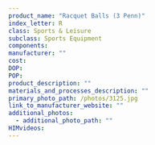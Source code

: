 ```yaml
---
product_name: "Racquet Balls (3 Penn)"
index_letter: R
class: Sports & Leisure
subclass: Sports Equipment
components:
manufacturer: ""
cost: 
DOP: 
POP: 
product_description: ""
materials_and_processes_description: ""
primary_photo_path: /photos/3125.jpg
link_to_manufacturer_website: ""
additional_photos:
  - additional_photo_path: ""
HIMvideos:
---
```

